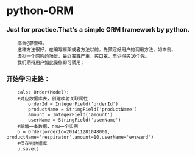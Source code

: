 python-ORM
==========

### Just for practice.That's a simple ORM framework by python.

		感谢@廖雪峰。
		这种方法很好，在编写框架或者方法以前，先预定好用户的调用方法，如本例。
		虚拟一个网购的场景，最近雾霾严重，买口罩，至少得买10个先。
		我们期待用户如此操作即可调用：
### 开始学习走路：
		calss Order(Model):
		#对应数据库表，创建映射关联属性
			orderId = IntegerField('orderId')
			productName = StringField('productName')
			amount = IntegerField('amount')
			userName = StringField('userName')
		#新增一条数据，new一个实例
		o = Order(orderId=201411281048001, productName='respirator',amount=10,userName='evsward')
		#保存到数据库
		u.save()